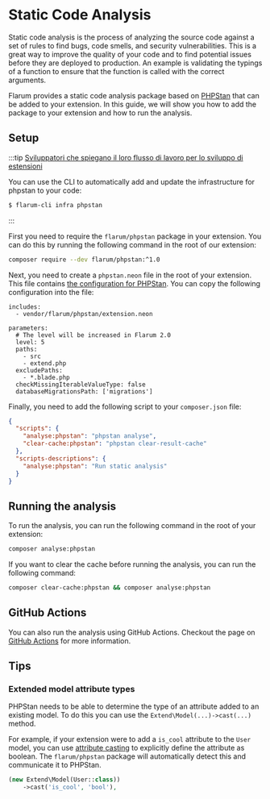 # Static Code Analysis

Static code analysis is the process of analyzing the source code against a set of rules to find bugs, code smells, and security vulnerabilities. This is a great way to improve the quality of your code and to find potential issues before they are deployed to production. An example is validating the typings of a function to ensure that the function is called with the correct arguments.

Flarum provides a static code analysis package based on [PHPStan](https://phpstan.org/) that can be added to your extension. In this guide, we will show you how to add the package to your extension and how to run the analysis.

## Setup

:::tip [Sviluppatori che spiegano il loro flusso di lavoro per lo sviluppo di estensioni](https://github.com/flarum/cli)

You can use the CLI to automatically add and update the infrastructure for phpstan to your code:

```bash
$ flarum-cli infra phpstan
```

:::

First you need to require the `flarum/phpstan` package in your extension. You can do this by running the following command in the root of our extension:

```bash
composer require --dev flarum/phpstan:^1.0
```

Next, you need to create a `phpstan.neon` file in the root of your extension. This file contains [the configuration for PHPStan](https://phpstan.org/config-reference). You can copy the following configuration into the file:

```neon
includes:
  - vendor/flarum/phpstan/extension.neon

parameters:
  # The level will be increased in Flarum 2.0
  level: 5
  paths:
    - src
    - extend.php
  excludePaths:
    - *.blade.php
  checkMissingIterableValueType: false
  databaseMigrationsPath: ['migrations']
```

Finally, you need to add the following script to your `composer.json` file:

```json
{
  "scripts": {
    "analyse:phpstan": "phpstan analyse",
    "clear-cache:phpstan": "phpstan clear-result-cache"
  },
  "scripts-descriptions": {
    "analyse:phpstan": "Run static analysis"
  }
}
```

## Running the analysis

To run the analysis, you can run the following command in the root of your extension:

```bash
composer analyse:phpstan
```

If you want to clear the cache before running the analysis, you can run the following command:

```bash
composer clear-cache:phpstan && composer analyse:phpstan
```

## GitHub Actions

You can also run the analysis using GitHub Actions. Checkout the page on [GitHub Actions](github-actions.md) for more information.

## Tips

### Extended model attribute types

PHPStan needs to be able to determine the type of an attribute added to an existing model. To do this you can use the `Extend\Model(...)->cast(...)` method.

For example, if your extension were to add a `is_cool` attribute to the `User` model, you can use [attribute casting](https://laravel.com/docs/8.x/eloquent-mutators#attribute-casting) to explicitly define the attribute as boolean. The `flarum/phpstan` package will automatically detect this and communicate it to PHPStan.

```php
(new Extend\Model(User::class))
    ->cast('is_cool', 'bool'),
```
